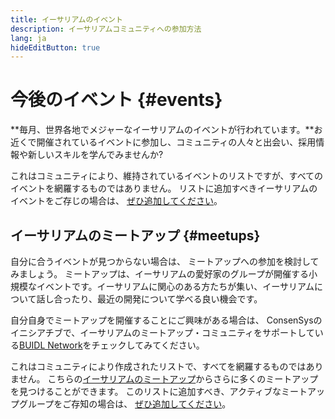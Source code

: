 ```yaml
---
title: イーサリアムのイベント
description: イーサリアムコミュニティへの参加方法
lang: ja
hideEditButton: true
---
```


# 今後のイベント {#events}

**毎月、世界各地でメジャーなイーサリアムのイベントが行われています。**お近くで開催されているイベントに参加し、コミュニティの人々と出会い、採用情報や新しいスキルを学んでみませんか?

<UpcomingEventsList/>

これはコミュニティにより、維持されているイベントのリストですが、すべてのイベントを網羅するものではありません。 リストに追加すべきイーサリアムのイベントをご存じの場合は、 [ぜひ追加してください](https://github.com/ethereum/ethereum-org-website/blob/dev/src/data/community-events.json)。

## イーサリアムのミートアップ {#meetups}

自分に合うイベントが見つからない場合は、 ミートアップへの参加を検討してみましょう。 ミートアップは、イーサリアムの愛好家のグループが開催する小規模なイベントです。イーサリアムに関心のある方たちが集い、イーサリアムについて話し合ったり、最近の開発について学べる良い機会です。

<MeetupList />

自分自身でミートアップを開催することにご興味がある場合は、 ConsenSysのイニシアチブで、イーサリアムのミートアップ・コミュニティをサポートしている[BUIDL Network](https://consensys.net/developers/buidlnetwork/)をチェックしてみてください。

これはコミュニティにより作成されたリストで、すべてを網羅するものではありません。 こちらの[イーサリアムのミートアップ](https://www.meetup.com/topics/ethereum/)からさらに多くのミートアップを見つけることができます。 このリストに追加すべき、アクティブなミートアップグループをご存知の場合は、 [ぜひ追加してください](https://github.com/ethereum/ethereum-org-website/blob/dev/src/data/community-meetups.json)。
